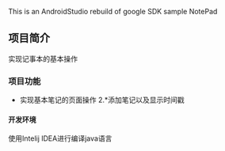This is an AndroidStudio rebuild of google SDK sample NotePad
## 项目简介
实现记事本的基本操作
### 项目功能
* 实现基本笔记的页面操作
  2.*添加笔记以及显示时间戳
#### 开发环境
使用Intelij IDEA进行编译java语言
